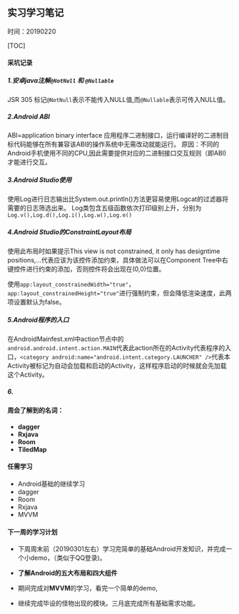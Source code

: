 ## 实习学习笔记
时间：20190220

[TOC]

#### 采坑记录

##### 1.安卓java注解`@NotNull` 和 `@Nullable`

JSR 305
标记`@NotNull`表示不能传入NULL值,而`@Nullable`表示可传入NULL值。

##### 2.Android ABI
ABI=application binary interface 应用程序二进制接口，运行编译好的二进制目标代码能够在所有兼容该ABI的操作系统中无需改动就能运行。
原因：不同的Android手机使用不同的CPU,因此需要提供对应的二进制接口交互规则（即ABI)才能进行交互。

##### 3.Android Studio使用

使用Log进行日志输出比System.out.println()方法更容易使用Logcat的过滤器将需要的日志筛选出来。
Log类包含五级函数依次打印级别上升，分别为`Log.v(),Log.d(),Log.i(),Log.w(),Log.e()`

##### 4.Android Studio的ConstraintLayout布局

使用此布局时如果提示This view is not constrained, it only has designtime positions,...代表应该为该控件添加约束，具体做法可以在Component Tree中右键控件进行约束的添加，否则控件将会出现在(0,0)位置。

使用`app:layout_constrainedWidth="true"`，`app:layout_constrainedHeight="true"`进行强制约束，但会降低渲染速度，此两项设置默认为false。

##### 5.Android程序的入口

在AndroidMainfest.xml中action节点中的`android.android.intent.action.MAIN`代表此action所在的Activity代表程序的入口，`<category android:name="android.intent.category.LAUNCHER" />`代表本Activity被标记为自动会加载和启动的Activity，这样程序启动的时候就会先加载这个Activity。

##### 6. 

#### 周会了解到的名词：

- **dagger**
- **Rxjava**
- **Room**
- **TiledMap**

#### 任需学习

-  Android基础的继续学习
- dagger
- Room
- Rxjava
- MVVM

#### 下一周的学习计划

- 下周周末前（20190301左右）学习完简单的基础Android开发知识，并完成一个小demo，（类似于QQ登录)。
- **了解Android的五大布局和四大组件**

- 期间完成对**MVVM**的学习，看完一个简单的demo,

- 继续完成毕设的怪物出现的模块。三月底完成所有基础需求功能。
